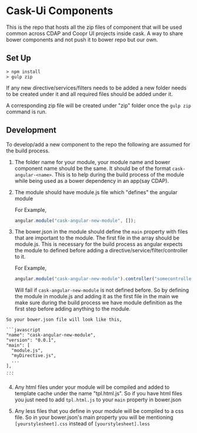 # Cask-Ui Components

  This is the repo that hosts all the zip files of component that will be used common
  across CDAP and Coopr UI projects inside cask. A way to share bower components
  and not push it to bower repo but our own.

## Set Up

    > npm install
    > gulp zip

  If any new directive/services/filters needs to be added a new folder needs to
  be created under it and all required files should be added under it.

  A corresponding zip file will be created under "zip" folder once
  the ```gulp zip``` command is run.

## Development

  To develop/add a new component to the repo the following are assumed for the build
  process.

  1. The folder name for your module, your module name and bower component name should
     be the same. It should be of the format ```cask-angular-<name>```. This is to help
     during the build process of the module while being used as a bower dependency in an app(say CDAP).

  2. The module should have module.js file which "defines" the angular module

     For Example,
     ```javascript
     angular.module("cask-angular-new-module", []);
     ```

  3. The bower.json in the module should define the ```main``` property with files that are
     important to the module. The first file in the array should be module.js.
     This is necessary for the build process as angular expects the module to defined
     before adding a directive/service/filter/controller to it.

     For Example,
     ```javascript
     angular.module("cask-angular-new-module").controller("somecontroller", function() {...})
     ```
     Will fail if ```cask-angular-new-module``` is not defined before. So by defining the module in module.js
     and adding it as the first file in the main we make sure during the build
     process we have module definition as the first step before adding anything
     to the module.

    So your bower.json file will look like this,

    ```javascript
    "name": "cask-angular-new-module",
    "version": "0.0.1",
    "main": [
      "module.js",
      "myDirective.js",
      ...
    ],
    ...
    ```

  4. Any html files under your module will be compiled and added to template cache
     under the name "tpl.html.js". So if you have html files you just need to add
     ```tpl.html.js``` to your ```main``` property in bower.json

  5. Any less files that you define in your module will be compiled to a css file.
     So in your bower.json's main property you will be mentioning ```[yourstylesheet].css```
     instead of ```[yourstylesheet].less```
